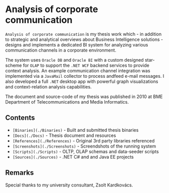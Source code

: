 # Analysis of corporate communication
`Analysis of corporate communication` is my thesis work
which - in addition to strategic and analytical overviews
about Business Intelligence solutions - designs and
implements a dedicated BI
system for analyzing various communication channels in a
corporate environment.

The system uses `Oracle DB` and `Oracle BI` with a custom
designed star-scheme for `OLAP` to support the `.NET WCF`
backend services to provide context analysis.
An example communication channel integration was implemented
via a `JavaMail` collector to process andfeed e-mail messages.
I also developed a full `.NET` desktop app with powerful
graph visualizations and context-relation analysis capabilities.

The document and source-code of my thesis was published in 2010
at BME Department of Telecommunications and Media Informatics.

## Contents
 - `[Binaries](./Binaries)` - Built and submitted thesis binaries
 - `[Docs](./Docs)` - Thesis document and resources
 - `[References](./References)` - Original 3rd party libraries referenced
 - `[Screenshots](./Screenshots)` - Screendshots of the running system
 - `[Scripts](./Scripts)` - OLTP, OLAP schemas and data-seeder scripts
 - `[Sources](./Sources)` - .NET C# and and Java EE projects

## Remarks
Special thanks to my university consultant, Zsolt Kardkovács.